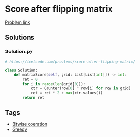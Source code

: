# Score after flipping matrix

[Problem link](https://leetcode.com/problems/score-after-flipping-matrix/)

## Solutions


### Solution.py
```py
# https://leetcode.com/problems/score-after-flipping-matrix/

class Solution:
    def matrixScore(self, grid: List[List[int]]) -> int:
        ret = 0
        for i in range(len(grid[0])):
            ctr = Counter(row[0] ^ row[i] for row in grid)
            ret = ret * 2 + max(ctr.values())
        return ret
```
## Tags

* [Bitwise operation](/README.md#Bitwise_operation)
* [Greedy](/README.md#Greedy)
